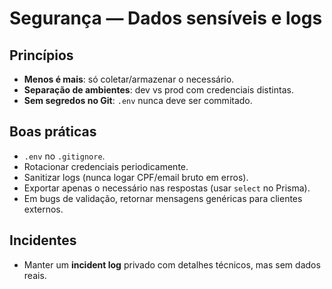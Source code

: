 # Segurança — Dados sensíveis e logs

## Princípios
- **Menos é mais**: só coletar/armazenar o necessário.
- **Separação de ambientes**: dev vs prod com credenciais distintas.
- **Sem segredos no Git**: `.env` nunca deve ser commitado.

## Boas práticas
- `.env` no `.gitignore`.
- Rotacionar credenciais periodicamente.
- Sanitizar logs (nunca logar CPF/email bruto em erros).
- Exportar apenas o necessário nas respostas (usar `select` no Prisma).
- Em bugs de validação, retornar mensagens genéricas para clientes externos.

## Incidentes
- Manter um **incident log** privado com detalhes técnicos, mas sem dados reais.
